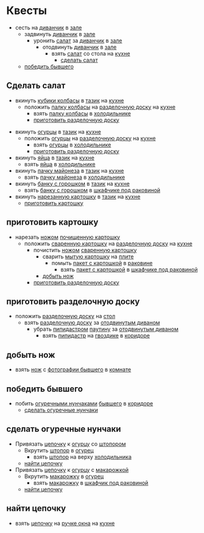# Квесты

* сесть на [диванчик](./locations/hall/decors/couch.md) в [зале](./locations/hall/index.md)
  * задвинуть [диванчик](./locations/hall/decors/couch.md) в [зале](./locations/hall/index.md)
    * уронить [салат](./items/salad.md) за [диванчик](./locations/hall/decors/couch.md) в [зале](./locations/hall/index.md)
      * отодвинуть [диванчик](./locations/hall/decors/couch.md) в [зале](./locations/hall/index.md)
        * взять [салат](./items/salad.md) со стола на [кухне](./locations/kitchen/index.md)
          * [сделать салат](#сделать-салат)
  * [победить бывшего](#победить-бывшего)

## Сделать салат

* вкинуть [кубики колбасы](./items/sausage.md) в [тазик](./locations/kitchen/decors/bowl.md) на [кухне](./locations/kitchen/index.md)
  * положить [палку колбасы](./items/potato.md) на [разделочную доску](./items/cutting-board.md) на [кухне](./locations/kitchen/index.md)
    * взять [палку колбасы](./items/sausage.md) в [холодильнике](./locations/kitchen/decors/fridge.md)
    * [приготовить разделочную доску](#приготовить-разделочную-доску)
<!-- todo: переименовать огурцы в огурец -->
* вкинуть [огурцы](./items/cucumbers.md) в [тазик](./locations/kitchen/decors/bowl.md) на [кухне](./locations/kitchen/index.md)
  * положить [огурцы](./items/cucumbers.md) на [разделочную доску](./items/cutting-board.md) на [кухне](./locations/kitchen/index.md)
    * взять [огурцы](./items/cucumbers.md) в [холодильнике](./locations/kitchen/decors/fridge.md)
    * [приготовить разделочную доску](#приготовить-разделочную-доску)
* вкинуть [яйца](./items/eggs.md) в [тазик](./locations/kitchen/decors/bowl.md) на [кухне](./locations/kitchen/index.md)
  * взять [яйца](./items/eggs.md) в [холодильнике](./locations/kitchen/decors/fridge.md)
* вкинуть [пачку майонеза](./items/mayo.md) в [тазик](./locations/kitchen/decors/bowl.md) на [кухне](./locations/kitchen/index.md)
  * взять [пачку майонеза](./items/mayo.md) в [холодильнике](./locations/kitchen/decors/fridge.md)
* вкинуть [банку с горошком](./items/canned-peas.md) в [тазик](./locations/kitchen/decors/bowl.md) на [кухне](./locations/kitchen/index.md)
  * взять [банку с горошком](./items/canned-peas.md) в [шкафчике под раковиной](./locations/kitchen/decors/sink-cabinet.md)
* вкинуть [нарезанную картошку](./items/potato.md) в [тазик](./locations/kitchen/decors/bowl.md) на [кухне](./locations/kitchen/index.md)
  * [приготовить картошку](#приготовить-картошку)

## приготовить картошку

* нарезать [ножом](./items/knife.md) [почищенную картошку](./items/potato.md)
  * положить [сваренную картошку](./items/potato.md) на [разделочную доску](./items/cutting-board.md) на [кухне](./locations/kitchen/index.md)
    * почистить [ножом](./items/knife.md) [сваренную картошку](./items/potato.md)
      * сварить [мытую картошку](./items/potato.md) на [плите](./locations/kitchen/decors/stove.md)
        * помыть [пакет с картошкой](./items/potato.md) в [раковине](./locations/kitchen/decors/sink.md)
          * взять [пакет с картошкой](./items/potato.md) в [шкафчике под раковиной](./locations/kitchen/decors/sink-cabinet.md)
      * [добыть нож](#добыть-нож)
    * [приготовить разделочную доску](#приготовить-разделочную-доску)

## приготовить разделочную доску

* положить [разделочную доску](./items/cutting-board.md) на [стол](./locations/kitchen/decors/table.md)
  * взять [разделочную доску](./items/cutting-board.md) за [отодвинутым диваном](./locations/hall/decors/couch.md)
    * убрать [пипидастром](./items/pp-duster.md) [паутину](./locations/hall/decors/web.md) за [отодвинутым диваном](./locations/hall/decors/couch.md)
      * взять [пипидастр](./items/pp-duster.md) на [гвоздике](./locations/corridor/decors/nail.md) в [коридоре](./locations/corridor/index.md)

## добыть нож

* взять [нож](./items/knife.md) с [фотографии бывшего](./locations/hall/decors/photo-ex-boyfriend.md) в [комнате](./locations/hall/index.md)

## победить бывшего

* побить [огуречными нунчаками](./items/cucumber-nunchucks.md) [бывшего](./characters/ex-boyfriend.md) в [коридоре](./locations/corridor/index.md)
  * [сделать огуречные нунчаки](#сделать-огуречные-нунчаки)

## сделать огуречные нунчаки

* Привязать [цепочку](./items/chain.md) к [огурцу](./items/cucumbers.md) со [штопором](./items/corkscrew.md)
  * Вкрутить [штопор](./items/corkscrew.md) в [огурец](./items/cucumbers.md)
    * взять [штопор](./items/corkscrew.md) на верху [холодильника](./locations/kitchen/decors/fridge.md)
  * [найти цепочку](#найти-цепочку)
* Привязать [цепочку](./items/chain.md) к [огурцу](./items/cucumbers.md) с [макарожкой](./items/fusilli.md)
  * Вкрутить [макарожку](./items/fusilli.md) в [огурец](./items/cucumbers.md)
    * взять [макарожку](./items/fusilli.md) в [шкафчик под раковиной](./locations/kitchen/decors/sink-cabinet.md)
  * [найти цепочку](#найти-цепочку)

## найти цепочку

* взять [цепочку](./items/chain.md) на [ручке окна](./locations/kitchen/decors/window-handle.md) на [кухне](./locations/kitchen/index.md)
